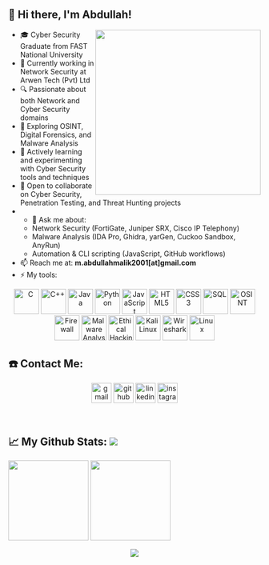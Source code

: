 ## 👋 Hi there, I'm Abdullah!

<!--
**abdullahhmalikk/abdullahhmalikk** is a ✨ _special_ ✨ repository because its `README.md` (this file) appears on your GitHub profile.

Here are some ideas to get you started:

-->

<a href="https://github.com/abdullahhmalikk/"><img align="right" width="330" src="https://github.com/abdullahhmalikk/abdullahhmalikk/blob/main/Files/cartoon-headless-man-hacking-seeklogo.com.svg"></a>
- 🎓 Cyber Security Graduate from FAST National University  
- 💼 Currently working in Network Security at Arwen Tech (Pvt) Ltd  
- 🔍 Passionate about both Network and Cyber Security domains  
- 🧠 Exploring OSINT, Digital Forensics, and Malware Analysis  
- 🌱 Actively learning and experimenting with Cyber Security tools and techniques  
- 👯 Open to collaborate on Cyber Security, Penetration Testing, and Threat Hunting projects
- - 💬 Ask me about:  
  - Network Security (FortiGate, Juniper SRX, Cisco IP Telephony)  
  - Malware Analysis (IDA Pro, Ghidra, yarGen, Cuckoo Sandbox, AnyRun)  
  - Automation & CLI scripting (JavaScript, GitHub workflows)
- 📫 Reach me at: **m.abdullahmalik2001[at]gmail.com**  
- ⚡ My tools:

<p align="center">
<p align="center">
<!-- Programming Languages -->
<img src="https://img.icons8.com/color/48/000000/c-programming.png" alt="C" width="50" height="50"/>
<img src="https://img.icons8.com/color/48/000000/c-plus-plus-logo.png" alt="C++" width="50" height="50"/>
<img src="https://img.icons8.com/color/48/000000/java-coffee-cup-logo.png" alt="Java" width="50" height="50"/>
<img src="https://img.icons8.com/color/48/000000/python.png" alt="Python" width="50" height="50"/>
<img src="https://img.icons8.com/color/48/000000/javascript.png" alt="JavaScript" width="50" height="50"/>
<img src="https://img.icons8.com/color/48/000000/html-5.png" alt="HTML5" width="50" height="50"/>
<img src="https://img.icons8.com/color/48/000000/css3.png" alt="CSS3" width="50" height="50"/>
<img src="https://img.icons8.com/color/48/000000/sql.png" alt="SQL" width="50" height="50"/>

<!-- Cybersecurity & Forensics -->
<img src="https://assets.labs.ine.com/web/badges/low/OSINT.png" alt="OSINT" width="50" height="50"/>
<img src="https://commons.wikimedia.org/wiki/File:Firewall_Symbol_-_blue.svg" alt="Firewall" width="50" height="50"/>
<img src="https://img.icons8.com/external-flaticons-lineal-color-flat-icons/64/000000/external-malware-cyber-security-flaticons-lineal-color-flat-icons.png" alt="Malware Analysis" width="50" height="50"/>
<img src="https://img.icons8.com/fluency/48/000000/anonymous-mask.png" alt="Ethical Hacking" width="50" height="50"/>
<img src="https://img.icons8.com/color/48/000000/kali-linux.png" alt="Kali Linux" width="50" height="50"/>

<!-- Networking -->
<img src="https://commons.wikimedia.org/wiki/File:Wireshark_Logo.svg" alt="Wireshark" width="50" height="50"/>
<img src="https://img.icons8.com/color/48/000000/linux.png" alt="Linux" width="50" height="50"/>

## ☎️ Contact Me:
<p align="center">
<a href = "mailto:m.abdullahmalik2001@gmail.com"><img src='https://img.icons8.com/color/48/000000/gmail.png' alt='gmail' height='40'></a>
<a href = "https://github.com/abdullahhmalikk"><img src='https://img.icons8.com/color/2x/github--v1.png' alt='github' height='40'></a>
<a href = "https://www.linkedin.com/in/abdullahmallik/"><img src='https://img.icons8.com/color/2x/linkedin.png' alt='linkedin' height='40'></a>
<a href = "https://www.instagram.com/abdullahmalik2149?igsh=MWQ1NmlwN3J2NG9kNg=="><img src='https://cdn.icon-icons.com/icons2/1826/PNG/512/4202090instagramlogosocialsocialmedia-115598_115703.png' alt='instagram' height='40'></a>

<p>&nbsp;</p>

## 📈 My Github Stats:     <a href="https://github.com/abdullahhmalikk"> <img src="https://komarev.com/ghpvc/?username=abdullahhmalikk&label=Profile+Views&color=2e8b57&style=flat" /></a>
<a href="https://github.com/abdullahhmalikk"><img height="160px" src="https://github-readme-stats.vercel.app/api?username=abdullahhmalikk&count_private=true&include_all_commits=true&show_icons=true&hide_border=true&border_radius=15&line_height=24&&title_color=020024&text_color=ffffff&icon_color=020024&bg_color=4,C06C84,6C5B7B,355C7D" /></a>
  <a href="https://github.com/abdullahhmalikk/">
  <img height="160px" src="https://github-readme-stats.vercel.app/api/top-langs/?username=abdullahhmalikk&langs_count=6&layout=compact&hide_border=true&border_radius=15&line_height=24&card_width=380&title_color=020024&text_color=ffffff&bg_color=1,355C7D,6C5B7B,C06C84" /></a>
 <p align="center">
<img src="https://i.gifer.com/758X.gif" />
<p>&nbsp;</p>
  

